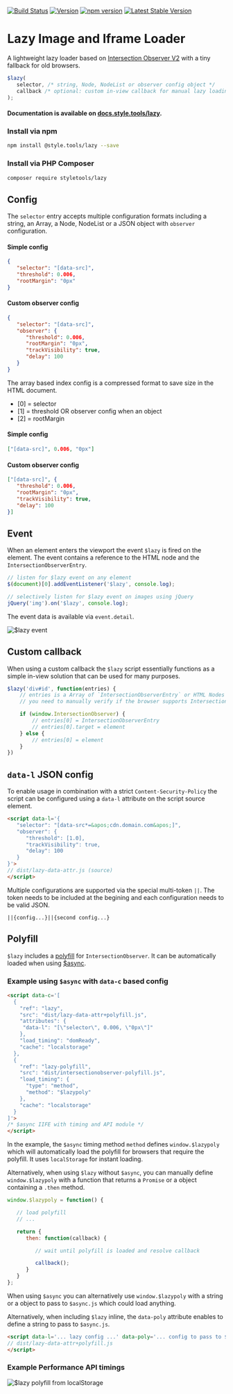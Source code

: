 [![Build Status](https://travis-ci.com/style-tools/lazy.svg?branch=master)](https://travis-ci.com/style-tools/lazy) [![Version](https://img.shields.io/github/release/style-tools/lazy.svg)](https://github.com/style-tools/lazy/releases) [![npm version](https://badge.fury.io/js/%40style.tools%2Flazy.svg)](http://badge.fury.io/js/%40style.tools%2Flazy) [![Latest Stable Version](https://poser.pugx.org/styletools/lazy/v/stable.png)](https://packagist.org/packages/styletools/lazy)

# Lazy Image and Iframe Loader

A lightweight lazy loader based on [Intersection Observer V2](https://developers.google.com/web/updates/2019/02/intersectionobserver-v2) with a tiny fallback for old browsers.

```javascript
$lazy(
   selector, /* string, Node, NodeList or observer config object */
   callback /* optional: custom in-view callback for manual lazy loading */
);	
``` 

#### Documentation is available on [docs.style.tools/lazy](https://docs.style.tools/lazy).

### Install via npm

```bash
npm install @style.tools/lazy --save
```

### Install via PHP Composer
```bash
composer require styletools/lazy
```

## Config

The `selector` entry accepts multiple configuration formats including a string, an Array, a Node, NodeList or a JSON object with `observer` configuration.

#### Simple config

```json
{
   "selector": "[data-src]",
   "threshold": 0.006,
   "rootMargin": "0px"
}
```

#### Custom observer config

```json
{
   "selector": "[data-src]",
   "observer": {
      "threshold": 0.006,
      "rootMargin": "0px",
      "trackVisibility": true,
      "delay": 100
   }
}
```

The array based index config is a compressed format to save size in the HTML document. 

- [0] = selector
- [1] = threshold OR observer config when an object
- [2] = rootMargin

#### Simple config

```json
["[data-src]", 0.006, "0px"]
```

#### Custom observer config

```json
["[data-src]", {
   "threshold": 0.006,
   "rootMargin": "0px",
   "trackVisibility": true,
   "delay": 100
}]
```

## Event

When an element enters the viewport the event `$lazy` is fired on the element. The event contains a reference to the HTML node and the `IntersectionObserverEntry`.

```javascript
// listen for $lazy event on any element
$(document)[0].addEventListener('$lazy', console.log);

// selectively listen for $lazy event on images using jQuery
jQuery('img').on('$lazy', console.log);
```

The event data is available via `event.detail`.

![$lazy event](https://user-images.githubusercontent.com/8843669/60754647-69544100-9fe4-11e9-9c49-07e7fe1c29e8.png)

## Custom callback

When using a custom callback the `$lazy` script essentially functions as a simple in-view solution that can be used for many purposes.

```javascript
$lazy('div#id', function(entries) {
	// entries is a Array of `IntersectionObserverEntry` or HTML Nodes
	// you need to manually verify if the browser supports Intersection Observer

	if (window.IntersectionObserver) {
		// entries[0] = IntersectionObserverEntry
		// entries[0].target = element
	} else {
		// entries[0] = element
	}
})
```

## `data-l` JSON config

To enable usage in combination with a strict `Content-Security-Policy` the script can be configured using a `data-l` attribute on the script source element.


```html
<script data-l='{
   "selector": "[data-src*=&apos;cdn.domain.com&apos;]", 
   "observer": { 
      "threshold": [1.0],
      "trackVisibility": true,
      "delay": 100
   }
}'>
// dist/lazy-data-attr.js (source)
</script>
```

Multiple configurations are supported via the special multi-token `||`. The token needs to be included at the begining and each configuration needs to be valid JSON.

`||{config...}||{second config...}`

## Polyfill

`$lazy` includes a [polyfill](https://github.com/w3c/IntersectionObserver/blob/master/polyfill/intersection-observer.js) for `IntersectionObserver`. It can be automatically loaded when using [$async](https://github.com/style-tools/async/).

### Example using `$async` with `data-c` based config

```html
<script data-c='[
  {
    "ref": "lazy",
    "src": "dist/lazy-data-attr+polyfill.js",
    "attributes": {
     "data-l": "[\"selector\", 0.006, \"0px\"]"
    },
    "load_timing": "domReady",
    "cache": "localstorage"
  },
  {
    "ref": "lazy-polyfill",
    "src": "dist/intersectionobserver-polyfill.js",
    "load_timing": {
      "type": "method",
      "method": "$lazypoly"
    },
    "cache": "localstorage"
  }
]'>
/* $async IIFE with timing and API module */
</script>
```

In the example, the `$async` timing method `method` defines `window.$lazypoly` which will automatically load the polyfill for browsers that require the polyfill. It uses `localStorage` for instant loading.

Alternatively, when using `$lazy` without `$async`, you can manually define `window.$lazypoly` with a function that returns a `Promise` or a object containing a `.then` method.

```javascript
window.$lazypoly = function() {

   // load polyfill
   // ...

   return {
      then: function(callback) {

         // wait until polyfill is loaded and resolve callback

         callback();
      }
   }
};
```

When using `$async` you can alternatively use `window.$lazypoly` with a string or a object to pass to `$async.js` which could load anything.

Alternatively, when including `$lazy` inline, the `data-poly` attribute enables to define a string to pass to `$async.js`.

```html
<script data-l='... lazy config ...' data-poly='... config to pass to $async.js to load polyfill ...'>
// dist/lazy-data-attr+polyfill.js
</script>
```

### Example Performance API timings

![$lazy polyfill from localStorage](https://user-images.githubusercontent.com/8843669/60785873-ca028b80-a154-11e9-9a3b-adbc40475aef.png)
